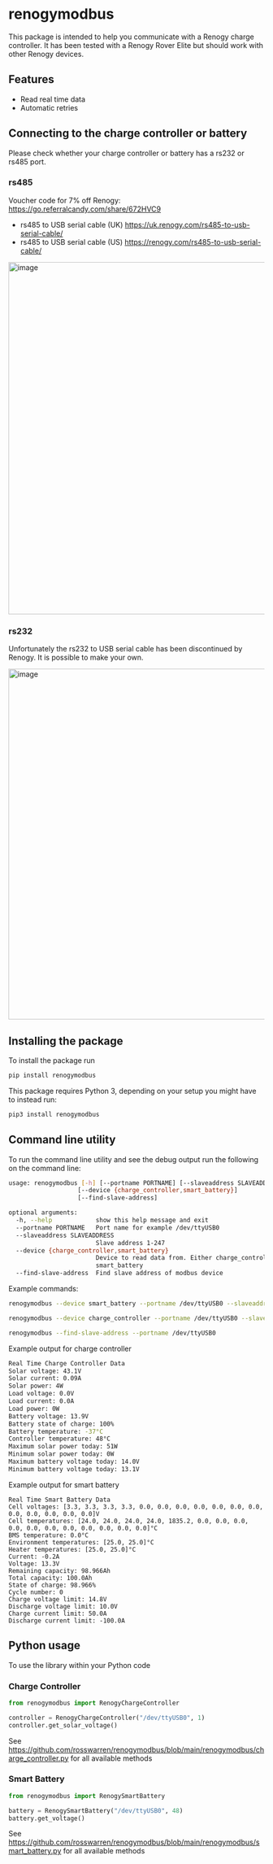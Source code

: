 # renogymodbus

This package is intended to help you communicate with a Renogy charge controller. It has been tested with a Renogy Rover Elite but should work with other Renogy devices.

## Features
* Read real time data
* Automatic retries

## Connecting to the charge controller or battery
Please check whether your charge controller or battery has a rs232 or rs485 port.

### rs485
Voucher code for 7% off Renogy: https://go.referralcandy.com/share/672HVC9

* rs485 to USB serial cable (UK) https://uk.renogy.com/rs485-to-usb-serial-cable/
* rs485 to USB serial cable (US) https://renogy.com/rs485-to-usb-serial-cable/

<img width="693" alt="image" src="https://user-images.githubusercontent.com/613642/179362448-12a805d1-4475-45cc-b3d7-c8a8e9c4b409.png">

### rs232
Unfortunately the rs232 to USB serial cable has been discontinued by Renogy. It is possible to make your own.

<img width="690" alt="image" src="https://user-images.githubusercontent.com/613642/179362464-35bde1f8-fcb2-43d8-8a52-0232ffa210e8.png">


## Installing the package


To install the package run

```sh
pip install renogymodbus
```

This package requires Python 3, depending on your setup you might have to instead run:

```sh
pip3 install renogymodbus
```


## Command line utility

To run the command line utility and see the debug output run the following on the command line:

```sh
usage: renogymodbus [-h] [--portname PORTNAME] [--slaveaddress SLAVEADDRESS]
                   [--device {charge_controller,smart_battery}]
                   [--find-slave-address]

optional arguments:
  -h, --help            show this help message and exit
  --portname PORTNAME   Port name for example /dev/ttyUSB0
  --slaveaddress SLAVEADDRESS
                        Slave address 1-247
  --device {charge_controller,smart_battery}
                        Device to read data from. Either charge_controller or
                        smart_battery
  --find-slave-address  Find slave address of modbus device
```

Example commands:
```sh
renogymodbus --device smart_battery --portname /dev/ttyUSB0 --slaveaddress 48
```

```sh
renogymodbus --device charge_controller --portname /dev/ttyUSB0 --slaveaddress 1
```

```sh
renogymodbus --find-slave-address --portname /dev/ttyUSB0
```

Example output for charge controller
```sh
Real Time Charge Controller Data
Solar voltage: 43.1V
Solar current: 0.09A
Solar power: 4W
Load voltage: 0.0V
Load current: 0.0A
Load power: 0W
Battery voltage: 13.9V
Battery state of charge: 100%
Battery temperature: -37°C
Controller temperature: 48°C
Maximum solar power today: 51W
Minimum solar power today: 0W
Maximum battery voltage today: 14.0V
Minimum battery voltage today: 13.1V
```

Example output for smart battery
```
Real Time Smart Battery Data
Cell voltages: [3.3, 3.3, 3.3, 3.3, 0.0, 0.0, 0.0, 0.0, 0.0, 0.0, 0.0, 0.0, 0.0, 0.0, 0.0, 0.0]V
Cell temperatures: [24.0, 24.0, 24.0, 24.0, 1835.2, 0.0, 0.0, 0.0, 0.0, 0.0, 0.0, 0.0, 0.0, 0.0, 0.0, 0.0]°C
BMS temperature: 0.0°C
Environment temperatures: [25.0, 25.0]°C
Heater temperatures: [25.0, 25.0]°C
Current: -0.2A
Voltage: 13.3V
Remaining capacity: 98.966Ah
Total capacity: 100.0Ah
State of charge: 98.966%
Cycle number: 0
Charge voltage limit: 14.8V
Discharge voltage limit: 10.0V
Charge current limit: 50.0A
Discharge current limit: -100.0A
```

## Python usage

To use the library within your Python code

### Charge Controller

```python
from renogymodbus import RenogyChargeController

controller = RenogyChargeController("/dev/ttyUSB0", 1)
controller.get_solar_voltage()
```

See https://github.com/rosswarren/renogymodbus/blob/main/renogymodbus/charge_controller.py for all available methods

### Smart Battery

```python
from renogymodbus import RenogySmartBattery

battery = RenogySmartBattery("/dev/ttyUSB0", 48)
battery.get_voltage()
```
See https://github.com/rosswarren/renogymodbus/blob/main/renogymodbus/smart_battery.py for all available methods
